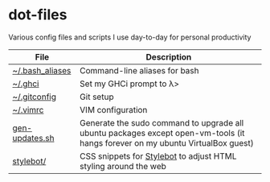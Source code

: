 # dot-files

Various config files and scripts I use day-to-day for personal productivity

File | Description
--- | ---
[~/.bash_aliases](.bash_aliases) | Command-line aliases for bash
[~/.ghci](.ghci) | Set my GHCi prompt to λ>
[~/.gitconfig](.gitconfig) | Git setup
[~/.vimrc](.vimrc) | VIM configuration
[gen-updates.sh](gen-updates.sh) | Generate the sudo command to upgrade all ubuntu packages except open-vm-tools (it hangs forever on my ubuntu VirtualBox guest)
[stylebot/](stylebot/) | CSS snippets for [Stylebot](https://chrome.google.com/webstore/detail/stylebot/oiaejidbmkiecgbjeifoejpgmdaleoha) to adjust HTML styling around the web
